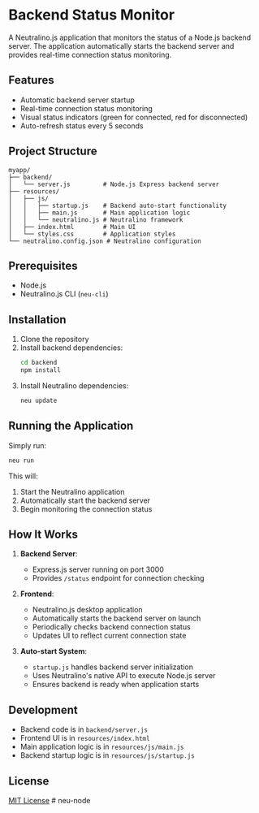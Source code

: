 # Backend Status Monitor

A Neutralino.js application that monitors the status of a Node.js backend server. The application automatically starts the backend server and provides real-time connection status monitoring.

## Features

- Automatic backend server startup
- Real-time connection status monitoring
- Visual status indicators (green for connected, red for disconnected)
- Auto-refresh status every 5 seconds

## Project Structure

```
myapp/
├── backend/
│   └── server.js         # Node.js Express backend server
├── resources/
│   ├── js/
│   │   ├── startup.js    # Backend auto-start functionality
│   │   ├── main.js       # Main application logic
│   │   └── neutralino.js # Neutralino framework
│   ├── index.html        # Main UI
│   └── styles.css        # Application styles
└── neutralino.config.json # Neutralino configuration
```

## Prerequisites

- Node.js
- Neutralino.js CLI (`neu-cli`)

## Installation

1. Clone the repository
2. Install backend dependencies:
   ```bash
   cd backend
   npm install
   ```
3. Install Neutralino dependencies:
   ```bash
   neu update
   ```

## Running the Application

Simply run:
```bash
neu run
```

This will:
1. Start the Neutralino application
2. Automatically start the backend server
3. Begin monitoring the connection status

## How It Works

1. **Backend Server**:
   - Express.js server running on port 3000
   - Provides `/status` endpoint for connection checking

2. **Frontend**:
   - Neutralino.js desktop application
   - Automatically starts the backend server on launch
   - Periodically checks backend connection status
   - Updates UI to reflect current connection state

3. **Auto-start System**:
   - `startup.js` handles backend server initialization
   - Uses Neutralino's native API to execute Node.js server
   - Ensures backend is ready when application starts

## Development

- Backend code is in `backend/server.js`
- Frontend UI is in `resources/index.html`
- Main application logic is in `resources/js/main.js`
- Backend startup logic is in `resources/js/startup.js`

## License

[MIT License](LICENSE)
#   n e u - n o d e  
 